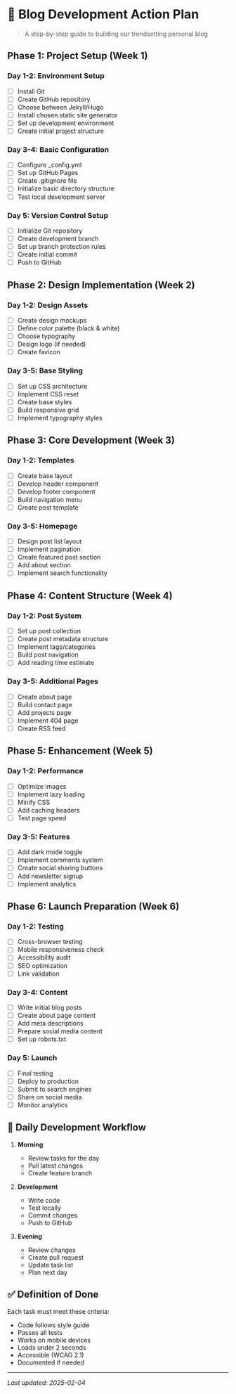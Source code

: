 # 🚀 Blog Development Action Plan

> A step-by-step guide to building our trendsetting personal blog

## Phase 1: Project Setup (Week 1)

### Day 1-2: Environment Setup
- [ ] Install Git
- [ ] Create GitHub repository
- [ ] Choose between Jekyll/Hugo
- [ ] Install chosen static site generator
- [ ] Set up development environment
- [ ] Create initial project structure

### Day 3-4: Basic Configuration
- [ ] Configure _config.yml
- [ ] Set up GitHub Pages
- [ ] Create .gitignore file
- [ ] Initialize basic directory structure
- [ ] Test local development server

### Day 5: Version Control Setup
- [ ] Initialize Git repository
- [ ] Create development branch
- [ ] Set up branch protection rules
- [ ] Create initial commit
- [ ] Push to GitHub

## Phase 2: Design Implementation (Week 2)

### Day 1-2: Design Assets
- [ ] Create design mockups
- [ ] Define color palette (black & white)
- [ ] Choose typography
- [ ] Design logo (if needed)
- [ ] Create favicon

### Day 3-5: Base Styling
- [ ] Set up CSS architecture
- [ ] Implement CSS reset
- [ ] Create base styles
- [ ] Build responsive grid
- [ ] Implement typography styles

## Phase 3: Core Development (Week 3)

### Day 1-2: Templates
- [ ] Create base layout
- [ ] Develop header component
- [ ] Develop footer component
- [ ] Build navigation menu
- [ ] Create post template

### Day 3-5: Homepage
- [ ] Design post list layout
- [ ] Implement pagination
- [ ] Create featured post section
- [ ] Add about section
- [ ] Implement search functionality

## Phase 4: Content Structure (Week 4)

### Day 1-2: Post System
- [ ] Set up post collection
- [ ] Create post metadata structure
- [ ] Implement tags/categories
- [ ] Build post navigation
- [ ] Add reading time estimate

### Day 3-5: Additional Pages
- [ ] Create about page
- [ ] Build contact page
- [ ] Add projects page
- [ ] Implement 404 page
- [ ] Create RSS feed

## Phase 5: Enhancement (Week 5)

### Day 1-2: Performance
- [ ] Optimize images
- [ ] Implement lazy loading
- [ ] Minify CSS
- [ ] Add caching headers
- [ ] Test page speed

### Day 3-5: Features
- [ ] Add dark mode toggle
- [ ] Implement comments system
- [ ] Create social sharing buttons
- [ ] Add newsletter signup
- [ ] Implement analytics

## Phase 6: Launch Preparation (Week 6)

### Day 1-2: Testing
- [ ] Cross-browser testing
- [ ] Mobile responsiveness check
- [ ] Accessibility audit
- [ ] SEO optimization
- [ ] Link validation

### Day 3-4: Content
- [ ] Write initial blog posts
- [ ] Create about page content
- [ ] Add meta descriptions
- [ ] Prepare social media content
- [ ] Set up robots.txt

### Day 5: Launch
- [ ] Final testing
- [ ] Deploy to production
- [ ] Submit to search engines
- [ ] Share on social media
- [ ] Monitor analytics

## 📝 Daily Development Workflow

1. **Morning**
   - Review tasks for the day
   - Pull latest changes
   - Create feature branch

2. **Development**
   - Write code
   - Test locally
   - Commit changes
   - Push to GitHub

3. **Evening**
   - Review changes
   - Create pull request
   - Update task list
   - Plan next day

## ✅ Definition of Done

Each task must meet these criteria:
- Code follows style guide
- Passes all tests
- Works on mobile devices
- Loads under 2 seconds
- Accessible (WCAG 2.1)
- Documented if needed

---

*Last updated: 2025-02-04*
